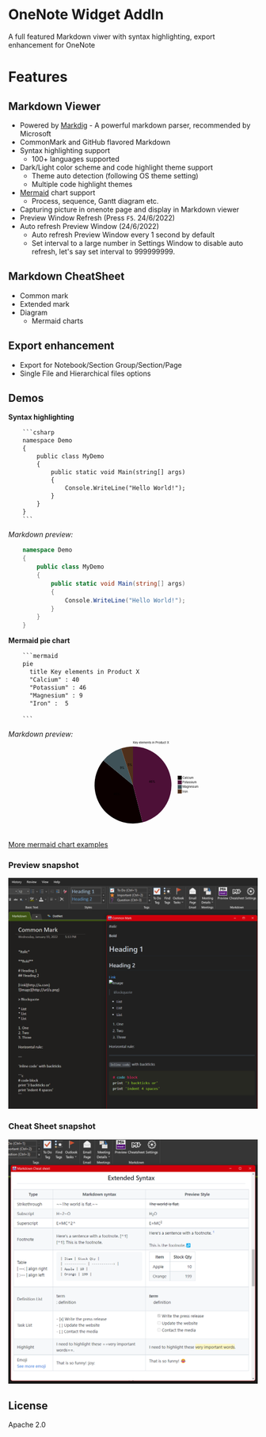 # OneNote Widget AddIn


A full featured Markdown viwer with syntax highlighting, export enhancement for OneNote

# Features

## Markdown Viewer
- Powered by [Markdig](https://github.com/lunet-io/markdig) - A powerful markdown parser, recommended by Microsoft
- CommonMark and GitHub flavored Markdown
- Syntax highlighting support
  - 100+ languages supported
- Dark/Light color scheme and code highlight theme support
  - Theme auto detection (following OS theme setting)
  - Multiple code highlight themes
- [Mermaid](https://github.com/mermaid-js/mermaid) chart support
  - Process, sequence, Gantt diagram etc. 
- Capturing picture in onenote page and display in Markdown viewer
- Preview Window Refresh (Press `F5`. 24/6/2022)
- Auto refresh Preview Window (24/6/2022)  
    - Auto refresh Preview Window every 1 second by default  
    - Set interval to a large number in Settings Window to disable auto refresh, let's say set interval to 999999999.  

## Markdown CheatSheet
- Common mark
- Extended mark
- Diagram
  - Mermaid charts
## Export enhancement
- Export for Notebook/Section Group/Section/Page
- Single File and Hierarchical files options


## Demos 
**Syntax highlighting**  
```
    ```csharp
    namespace Demo
    {
        public class MyDemo
        {
            public static void Main(string[] args)
            {
                Console.WriteLine("Hello World!");
            }
        }
    }
    ```
``` 
*Markdown preview:*
```csharp
    namespace Demo
    {
        public class MyDemo
        {
            public static void Main(string[] args)
            {
                Console.WriteLine("Hello World!");
            }
        }
    }
```
**Mermaid pie chart**
```
    ```mermaid
    pie
      title Key elements in Product X
      "Calcium" : 40
      "Potassium" : 46
      "Magnesium" : 9
      "Iron" :  5

    ```
```  
*Markdown preview:*
<svg id="mermaid-1642657277801" width="100%" xmlns="http://www.w3.org/2000/svg" height="450" style="max-width: 1200px;" viewBox="0 0 1200 450"><style>#mermaid-1642657277801 {font-family:"trebuchet ms",verdana,arial,sans-serif;font-size:16px;fill:#ccc;}#mermaid-1642657277801 .error-icon{fill:#a44141;}#mermaid-1642657277801 .error-text{fill:#ddd;stroke:#ddd;}#mermaid-1642657277801 .edge-thickness-normal{stroke-width:2px;}#mermaid-1642657277801 .edge-thickness-thick{stroke-width:3.5px;}#mermaid-1642657277801 .edge-pattern-solid{stroke-dasharray:0;}#mermaid-1642657277801 .edge-pattern-dashed{stroke-dasharray:3;}#mermaid-1642657277801 .edge-pattern-dotted{stroke-dasharray:2;}#mermaid-1642657277801 .marker{fill:lightgrey;stroke:lightgrey;}#mermaid-1642657277801 .marker.cross{stroke:lightgrey;}#mermaid-1642657277801 svg{font-family:"trebuchet ms",verdana,arial,sans-serif;font-size:16px;}#mermaid-1642657277801 .pieCircle{stroke:black;stroke-width:2px;opacity:0.7;}#mermaid-1642657277801 .pieTitleText{text-anchor:middle;font-size:25px;fill:hsl(28.5714285714, 17.3553719008%, 86.2745098039%);font-family:"trebuchet ms",verdana,arial,sans-serif;}#mermaid-1642657277801 .slice{font-family:"trebuchet ms",verdana,arial,sans-serif;fill:#ccc;font-size:17px;}#mermaid-1642657277801 .legend text{fill:hsl(28.5714285714, 17.3553719008%, 86.2745098039%);font-family:"trebuchet ms",verdana,arial,sans-serif;font-size:17px;}#mermaid-1642657277801 :root{--mermaid-font-family:"trebuchet ms",verdana,arial,sans-serif;}</style><g></g><g transform="translate(600,225)"><path d="M46.00762912549813,179.18788480879675A185,185,0,0,1,-142.54494991352107,-117.92343810350752L0,0Z" fill="#0b0000" class="pieCircle"></path><path d="M1.1327982892113017e-14,-185A185,185,0,0,1,46.00762912549813,179.18788480879675L0,0Z" fill="#4d1037" class="pieCircle"></path><path d="M-142.54494991352107,-117.92343810350752A185,185,0,0,1,-57.1681439593653,-175.9454555146034L0,0Z" fill="#3f5258" class="pieCircle"></path><path d="M-57.1681439593653,-175.9454555146034A185,185,0,0,1,-3.398394867633905e-14,-185L0,0Z" fill="#4f2f1b" class="pieCircle"></path><text transform="translate(-78.10033310893637,49.56397853555722)" class="slice" style="text-anchor: middle;">40%</text><text transform="translate(91.7706098715892,-11.593324104698139)" class="slice" style="text-anchor: middle;">46%</text><text transform="translate(-51.99271245132211,-76.50495312039695)" class="slice" style="text-anchor: middle;">9%</text><text transform="translate(-14.470188016221371,-91.36117150505024)" class="slice" style="text-anchor: middle;">5%</text><text x="0" y="-200" class="pieTitleText">Key&nbsp;elements&nbsp;in&nbsp;Product&nbsp;X</text><g class="legend" transform="translate(216,-44)"><rect width="18" height="18" style="fill: rgb(11, 0, 0); stroke: rgb(11, 0, 0);"></rect><text x="22" y="14">Calcium</text></g><g class="legend" transform="translate(216,-22)"><rect width="18" height="18" style="fill: rgb(77, 16, 55); stroke: rgb(77, 16, 55);"></rect><text x="22" y="14">Potassium</text></g><g class="legend" transform="translate(216,0)"><rect width="18" height="18" style="fill: rgb(63, 82, 88); stroke: rgb(63, 82, 88);"></rect><text x="22" y="14">Magnesium</text></g><g class="legend" transform="translate(216,22)"><rect width="18" height="18" style="fill: rgb(79, 47, 27); stroke: rgb(79, 47, 27);"></rect><text x="22" y="14">Iron</text></g></g></svg>

[More mermaid chart examples](https://mermaid-js.github.io/mermaid/#/examples)

### Preview snapshot
![](preview_snapshot.png)

### Cheat Sheet snapshot
![](cheatsheet_snapshot.png)
## License
Apache 2.0

